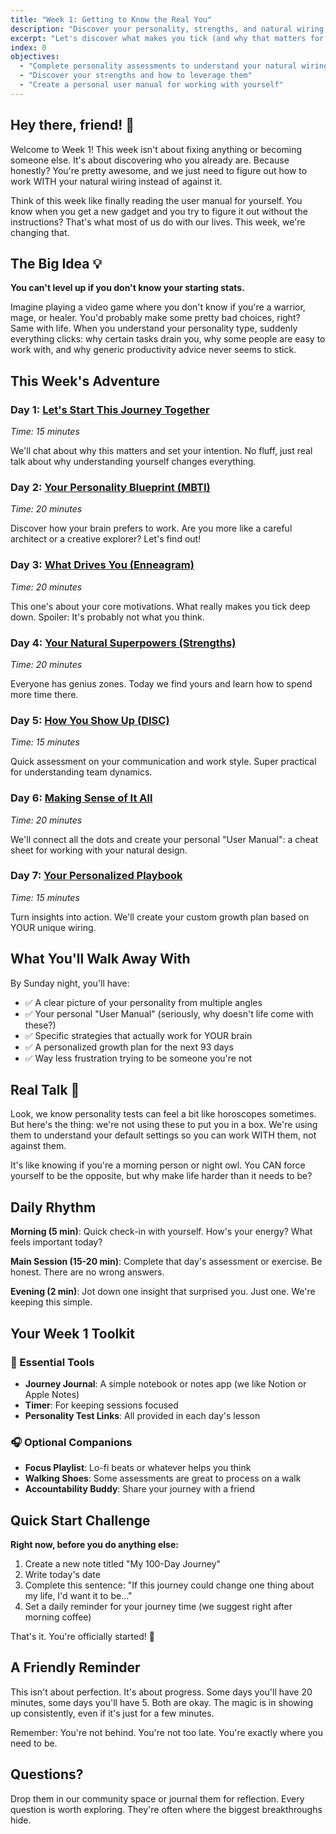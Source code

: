 ```yaml
---
title: "Week 1: Getting to Know the Real You"
description: "Discover your personality, strengths, and natural wiring to build a life that actually fits you"
excerpt: "Let's discover what makes you tick (and why that matters for your growth)"
index: 0
objectives:
  - "Complete personality assessments to understand your natural wiring"
  - "Discover your strengths and how to leverage them"
  - "Create a personal user manual for working with yourself"
---
```


## Hey there, friend! 👋

Welcome to Week 1! This week isn't about fixing anything or becoming someone else. It's about discovering who you already are. Because honestly? You're pretty awesome, and we just need to figure out how to work WITH your natural wiring instead of against it.

Think of this week like finally reading the user manual for yourself. You know when you get a new gadget and you try to figure it out without the instructions? That's what most of us do with our lives. This week, we're changing that.

## The Big Idea 💡

**You can't level up if you don't know your starting stats.**

Imagine playing a video game where you don't know if you're a warrior, mage, or healer. You'd probably make some pretty bad choices, right? Same with life. When you understand your personality type, suddenly everything clicks: why certain tasks drain you, why some people are easy to work with, and why generic productivity advice never seems to stick.

## This Week's Adventure

### Day 1: [Let's Start This Journey Together](./01-introduction)

_Time: 15 minutes_

We'll chat about why this matters and set your intention. No fluff, just real talk about why understanding yourself changes everything.

### Day 2: [Your Personality Blueprint (MBTI)](./02-mbti-assessment)

_Time: 20 minutes_

Discover how your brain prefers to work. Are you more like a careful architect or a creative explorer? Let's find out!

### Day 3: [What Drives You (Enneagram)](./03-enneagram-assessment)

_Time: 20 minutes_

This one's about your core motivations. What really makes you tick deep down. Spoiler: It's probably not what you think.

### Day 4: [Your Natural Superpowers (Strengths)](./04-strengthsfinder)

_Time: 20 minutes_

Everyone has genius zones. Today we find yours and learn how to spend more time there.

### Day 5: [How You Show Up (DISC)](./05-disc-assessment)

_Time: 15 minutes_

Quick assessment on your communication and work style. Super practical for understanding team dynamics.

### Day 6: [Making Sense of It All](./06-synthesis-session)

_Time: 20 minutes_

We'll connect all the dots and create your personal "User Manual": a cheat sheet for working with your natural design.

### Day 7: [Your Personalized Playbook](./07-create-playbook)

_Time: 15 minutes_

Turn insights into action. We'll create your custom growth plan based on YOUR unique wiring.

## What You'll Walk Away With

By Sunday night, you'll have:

- ✅ A clear picture of your personality from multiple angles
- ✅ Your personal "User Manual" (seriously, why doesn't life come with these?)
- ✅ Specific strategies that actually work for YOUR brain
- ✅ A personalized growth plan for the next 93 days
- ✅ Way less frustration trying to be someone you're not

## Real Talk 💬

Look, we know personality tests can feel a bit like horoscopes sometimes. But here's the thing: we're not using these to put you in a box. We're using them to understand your default settings so you can work WITH them, not against them.

It's like knowing if you're a morning person or night owl. You CAN force yourself to be the opposite, but why make life harder than it needs to be?

## Daily Rhythm

**Morning (5 min)**: Quick check-in with yourself. How's your energy? What feels important today?

**Main Session (15-20 min)**: Complete that day's assessment or exercise. Be honest. There are no wrong answers.

**Evening (2 min)**: Jot down one insight that surprised you. Just one. We're keeping this simple.

## Your Week 1 Toolkit

### 📱 Essential Tools

- **Journey Journal**: A simple notebook or notes app (we like Notion or Apple Notes)
- **Timer**: For keeping sessions focused
- **Personality Test Links**: All provided in each day's lesson

### 🎧 Optional Companions

- **Focus Playlist**: Lo-fi beats or whatever helps you think
- **Walking Shoes**: Some assessments are great to process on a walk
- **Accountability Buddy**: Share your journey with a friend

## Quick Start Challenge

**Right now, before you do anything else:**

1. Create a new note titled "My 100-Day Journey"
2. Write today's date
3. Complete this sentence: "If this journey could change one thing about my life, I'd want it to be..."
4. Set a daily reminder for your journey time (we suggest right after morning coffee)

That's it. You're officially started! 🎉

## A Friendly Reminder

This isn't about perfection. It's about progress. Some days you'll have 20 minutes, some days you'll have 5. Both are okay. The magic is in showing up consistently, even if it's just for a few minutes.

Remember: You're not behind. You're not too late. You're exactly where you need to be.

## Questions?

Drop them in our community space or journal them for reflection. Every question is worth exploring. They're often where the biggest breakthroughs hide.
